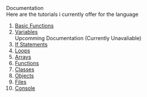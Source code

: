 <head>
   <link rel="stylesheet" type="text/css" href="https://mervinpais.github.io/Easy14_Programing_language/style.css">
</head>

<body class="dark_body">
   <head2> Documentation  </head2>
   <br>
   <head4> Here are the tutorials i currently offer for the language </head4>
   <br>

   <ol>

   <li>
      <a class="link" href="https://mervinpais.github.io/Easy14_Programing_language/webpages/tutorials/basicFunctions.html">Basic Functions</a>
   </li>
   <li>
      <a class="link" href="https://mervinpais.github.io/Easy14_Programing_language/webpages/tutorials/variables.
         html">Variables</a>
   </li>
   <head3> Upcomming Documentation (Currently Unavaliable) </head3>
   <li>
      <a class="link" href="https://mervinpais.github.io/Easy14_Programing_language/webpages/tutorials/ifStatements.html">If Statements</a>
   </li>
   <li>
      <a class="link" href="https://mervinpais.github.io/Easy14_Programing_language/webpages/tutorials/loops.html">Loops</a>
   </li>
   <li>
      <a class="link" href="https://mervinpais.github.io/Easy14_Programing_language/webpages/tutorials/arrays.html">Arrays</a>
   </li>
   <li>
      <a class="link" href="https://mervinpais.github.io/Easy14_Programing_language/webpages/tutorials/functions.html">Functions</a>
   </li>
   <li>
      <a class="link" href="https://mervinpais.github.io/Easy14_Programing_language/webpages/tutorials/classes.html">Classes</a>
   </li>
   <li>
      <a class="link" href="https://mervinpais.github.io/Easy14_Programing_language/webpages/tutorials/objects.html">Objects</a>
   </li>
   <li>
      <a class="link" href="https://mervinpais.github.io/Easy14_Programing_language/webpages/tutorials/files.html">Files</a>
   </li>
   <li>
      <a class="link" href="https://mervinpais.github.io/Easy14_Programing_language/webpages/tutorials/console.html">Console</a>
   </li>
</body>